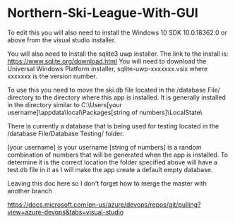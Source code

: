 # Northern-Ski-League-With-GUI

To edit this you will also need to install the Windows 10 SDK 10.0.18362.0 or above from the visual studio installer.

You will also need to install the sqlite3 uwp installer.  The link to the install is: https://www.sqlite.org/download.html
You will need to download the Universal Windows Platform installer, sqlite-uwp-xxxxxxx.vsix where xxxxxxx is the version number.

To use this you need to move the ski.db file located in the /database File/ directory to the directory where this app is installed.  It is generally installed in the directory similar to
C:\Users\[your username]\appdata\local\Packages\[string of numbers]\LocalState\

There is currently a database that is being used for testing located in the /database File/Database Testing/ folder.

[your username] is your username
[string of numbers] is a random combination of numbers that will be generated when the app is installed.  To determine it is the correct location the folder specified above will 
have a test.db file in it as I will make the app create a default empty database.


Leaving this doc here so I don't forget how to merge the master with another branch

https://docs.microsoft.com/en-us/azure/devops/repos/git/pulling?view=azure-devops&tabs=visual-studio
